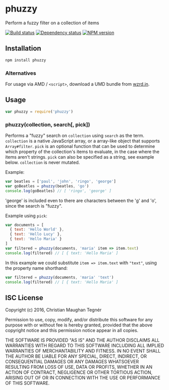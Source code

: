 # phuzzy

Perform a fuzzy filter on a collection of items

[![Build status](https://travis-ci.org/CMTegner/phuzzy.svg)](http://travis-ci.org/CMTegner/phuzzy) [![Dependency status](https://david-dm.org/CMTegner/phuzzy.svg)](https://david-dm.org/CMTegner/phuzzy) [![NPM version](https://badge.fury.io/js/phuzzy.svg)](https://npmjs.org/package/phuzzy)

## Installation

``` bash
npm install phuzzy
```

### Alternatives

For usage via AMD / `<script>`, download a UMD bundle from [wzrd.in](http://wzrd.in/standalone/phuzzy@latest).

## Usage

``` javascript
var phuzzy = require('phuzzy')
```

### phuzzy(collection, search[, pick])

Performs a "fuzzy" search on `collection` using `search` as the term. `collection` is a native JavaScript array, or a array-like object that supports `Array#filter`. `pick` is an optional function that can be used to determine which property of the collection's items to evaluate, in the case where the items aren't strings. `pick` can also be specified as a string, see example below. `collection` is never mutated.

Example:

``` js
var beatles = ['paul', 'john', 'ringo', 'george']
var goBeatles = phuzzy(beatles, 'go')
console.log(goBeatles) // [ 'ringo', 'george' ]
```

'george' is included even to there are characters between the 'g' and 'o', since the search is "fuzzy".

Example using `pick`:

``` js
var documents = [
  { text: 'Hello World' },
  { text: 'Hello Lucy' },
  { text: 'Hello Maria' }
]
var filtered = phuzzy(documents, 'maria' item => item.text)
console.log(filtered) // [ { text: 'Hello Maria' ]
```

In this example we could substitute `item => item.text` with `"text"`, using the property name shorthand:

``` js
var filtered = phuzzy(documents, 'maria' 'text')
console.log(filtered) // [ { text: 'Hello Maria' ]
```

## ISC License

Copyright (c) 2016, Christian Maughan Tegnér

Permission to use, copy, modify, and/or distribute this software for any purpose with or without fee is hereby granted, provided that the above copyright notice and this permission notice appear in all copies.

THE SOFTWARE IS PROVIDED "AS IS" AND THE AUTHOR DISCLAIMS ALL WARRANTIES WITH REGARD TO THIS SOFTWARE INCLUDING ALL IMPLIED WARRANTIES OF MERCHANTABILITY AND FITNESS. IN NO EVENT SHALL THE AUTHOR BE LIABLE FOR ANY SPECIAL, DIRECT, INDIRECT, OR CONSEQUENTIAL DAMAGES OR ANY DAMAGES WHATSOEVER RESULTING FROM LOSS OF USE, DATA OR PROFITS, WHETHER IN AN ACTION OF CONTRACT, NEGLIGENCE OR OTHER TORTIOUS ACTION, ARISING OUT OF OR IN CONNECTION WITH THE USE OR PERFORMANCE OF THIS SOFTWARE.
